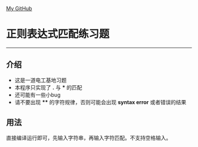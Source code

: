 [My GitHub](https://github.com/VolkanoLiu)

# 正则表达式匹配练习题
---------------

## 介绍

* 这是一道电工基地习题
* 本程序只实现了 **.** 与 **\*** 的匹配
* 还可能有一些小bug
* 请不要出现 **\*\*** 的字符规律，否则可能会出现 **syntax error** 或者错误的结果

## 用法

直接编译运行即可，先输入字符串，再输入字符匹配。不支持空格输入。

